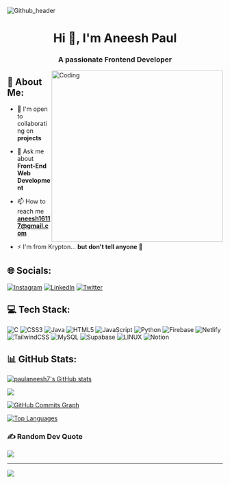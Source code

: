 ![Github_header](https://user-images.githubusercontent.com/126695924/227786113-7dc3a0f4-5c00-46ec-a528-16e7b8157fde.jpg)

<h1 align="center">Hi 👋, I'm Aneesh Paul</h1>
<h3 align="center">A passionate Frontend Developer</h3>
<img align="right" alt="Coding" width="400" src="https://cdn.dribbble.com/users/730703/screenshots/6581243/avento.gif">  

## 💫 About Me:
- 🤝 I'm open to collaborating on **projects**

- 💬 Ask me about **Front-End Web Development**

- 📫 How to reach me **aneesh16117@gmail.com**

- ⚡ I'm from Krypton... **but don't tell anyone 🤫**


## 🌐 Socials:
[![Instagram](https://img.shields.io/badge/Instagram-%23E4405F.svg?logo=Instagram&logoColor=white)](https://instagram.com/paulaneesh7) [![LinkedIn](https://img.shields.io/badge/LinkedIn-%230077B5.svg?logo=linkedin&logoColor=white)](https://linkedin.com/in/aneesh-paul-a64aa6248) [![Twitter](https://img.shields.io/badge/Twitter-%231DA1F2.svg?logo=Twitter&logoColor=white)](https://twitter.com/vincenzo7v2) 

## 💻 Tech Stack:
![C](https://img.shields.io/badge/c-%2300599C.svg?style=for-the-badge&logo=c&logoColor=white) ![CSS3](https://img.shields.io/badge/css3-%231572B6.svg?style=for-the-badge&logo=css3&logoColor=white) ![Java](https://img.shields.io/badge/java-%23ED8B00.svg?style=for-the-badge&logo=java&logoColor=white) ![HTML5](https://img.shields.io/badge/html5-%23E34F26.svg?style=for-the-badge&logo=html5&logoColor=white) ![JavaScript](https://img.shields.io/badge/javascript-%23323330.svg?style=for-the-badge&logo=javascript&logoColor=%23F7DF1E) ![Python](https://img.shields.io/badge/python-3670A0?style=for-the-badge&logo=python&logoColor=ffdd54) ![Firebase](https://img.shields.io/badge/firebase-%23039BE5.svg?style=for-the-badge&logo=firebase) ![Netlify](https://img.shields.io/badge/netlify-%23000000.svg?style=for-the-badge&logo=netlify&logoColor=#00C7B7) ![TailwindCSS](https://img.shields.io/badge/tailwindcss-%2338B2AC.svg?style=for-the-badge&logo=tailwind-css&logoColor=white) ![MySQL](https://img.shields.io/badge/mysql-%2300f.svg?style=for-the-badge&logo=mysql&logoColor=white) 	![Supabase](https://img.shields.io/badge/Supabase-3ECF8E?style=for-the-badge&logo=supabase&logoColor=white) ![LINUX](https://img.shields.io/badge/Linux-FCC624?style=for-the-badge&logo=linux&logoColor=black) ![Notion](https://img.shields.io/badge/Notion-%23000000.svg?style=for-the-badge&logo=notion&logoColor=white)

## 📊 GitHub Stats:
<a href="http://www.github.com/paulaneesh7"><img src="https://github-readme-stats.vercel.app/api?username=paulaneesh7&show_icons=true&hide=&count_private=true&title_color=14b8a6&text_color=f97316&icon_color=14b8a6&bg_color=000000&hide_border=true&show_icons=true" alt="paulaneesh7's GitHub stats" /></a>

<a href="http://www.github.com/paulaneesh7"><img src="https://github-readme-streak-stats.herokuapp.com/?user=paulaneesh7&stroke=f97316&background=000000&ring=14b8a6&fire=14b8a6&currStreakNum=f97316&currStreakLabel=14b8a6&sideNums=f97316&sideLabels=f97316&dates=f97316&hide_border=true" /></a>

<a href="http://www.github.com/paulaneesh7"><img src="https://github-readme-activity-graph.cyclic.app/graph?username=paulaneesh7&bg_color=000000&color=f97316&line=14b8a6&point=f97316&area_color=000000&area=true&hide_border=true&custom_title=GitHub%20Commits%20Graph" alt="GitHub Commits Graph" /></a>

<a href="https://github.com/paulaneesh7" align="left"><img src="https://github-readme-stats.vercel.app/api/top-langs/?username=paulaneesh7&langs_count=10&title_color=14b8a6&text_color=f97316&icon_color=14b8a6&bg_color=000000&hide_border=true&locale=en&custom_title=Top%20%Languages" alt="Top Languages" /></a>


### ✍️ Random Dev Quote
![](https://quotes-github-readme.vercel.app/api?type=horizontal&theme=radical)

---
[![](https://visitcount.itsvg.in/api?id=paulaneesh7&icon=0&color=0)](https://visitcount.itsvg.in)

<!-- Proudly created with GPRM ( https://gprm.itsvg.in ) -->

